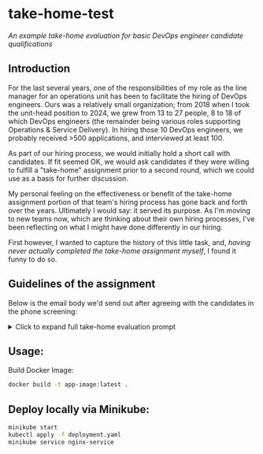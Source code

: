 # take-home-test
_An example take-home evaluation for basic DevOps engineer candidate qualifications_

## Introduction

For the last several years, one of the responsibilities of my role as the line manager for an operations unit has been to facilitate the hiring of DevOps engineers. Ours was a relatively small organization; from 2018 when I took the unit-head position to 2024, we grew from 13 to 27 people, 8 to 18 of which DevOps engineers (the remainder being various roles supporting Operations & Service Delivery). In hiring those 10 DevOps engineers, we probably received >500 applications, and interviewed at least 100.

As part of our hiring process, we would initially hold a short call with candidates. If fit seemed OK, we would ask candidates if they were willing to fulfill a "take-home" assignment prior to a second round, which we could use as a basis for further discussion.

My personal feeling on the effectiveness or benefit of the take-home assignment portion of that team's hiring process has gone back and forth over the years. Ultimately I would say: it served its purpose. As I'm moving to new teams now, which are thinking about their own hiring processes, I've been reflecting on what I might have done differently in our hiring.

First however, I wanted to capture the history of this little task, and, _having never actually completed the take-home assignment myself_, I found it funny to do so.

## Guidelines of the assignment

Below is the email body we'd send out after agreeing with the candidates in the phone screening:

<details>
<summary>Click to expand full take-home evaluation prompt</summary>

> Hello [candidates name],
>
> Thank you for taking the time to interview with us today. As discussed, we'd like to ask you to complete an additional task to give us a hands-on demonstration of your ability to work with some of the technologies and concepts we spoke about today.
>
> Please follow the guidelines below and return your result to us. Let us know if you have questions or need any clarification. Let us know if you have questions or need any clarification. You may take as much time as you need, but please try to keep in touch with us, and feel free to send us what you have even if it’s not completed if you get stuck or can’t find any available free time - we really do want to be flexible here and don't want to ask too much of you.
>
> Best regards,
>
> [Technical screening interviewer's name]
>
>
>>Task:
>>
>>Utilize IaC solutions such as ansible and terraform to fully automate the deployment process of a small application described below. Please make sure that the solution you deliver is reusable: it is important that the code should be easily modified by your colleagues to deploy other modules or components.
>>
>>The application:
>>
>>1. Write a python application that displays Chuck Norris jokes from [this API](https://api.chucknorris.io/).
>>2. The application should render a simple html page with the data from point 1.
>>3. Prepare the application to run in a Docker container.
>>
>>Additional requirements:
>>
>>1. The application you create should be running in a container, (please provide the Dockerfile which you have built the image with)  
>>2. Use official vanilla alpine-linux [https://hub.docker.com/_/alpine/] as base image from Docker Hub.
>>3. A webserver (e.g. apache, nginx) should be deployed as proxy.
>>
>>Expected project deliverables:
>>
>>1. All content of your project is located in a private repository (BitBucket, GitHub, etc.)
>>2. A README file is included which explains your solution and serves as a manual to deploy it. 
>>3. The project does not utilize pre-built docker images.
>>
>>Please keep in mind:
>>
>>1. If you chose to use any public code, please mention this. Provide links to used code.
>>2. If you will not be able to complete the task, feel free to submit any progress you have made.
>>3. The purpose of task is not the finished product, but your approach. This is not a race, and you are free to contact us with questions.

</details>


## Usage:

Build Docker Image:
```bash
docker build -t app-image:latest .
```

## Deploy locally via Minikube:
```bash
minikube start
kubectl apply -f deployment.yaml
minikube service nginx-service
```